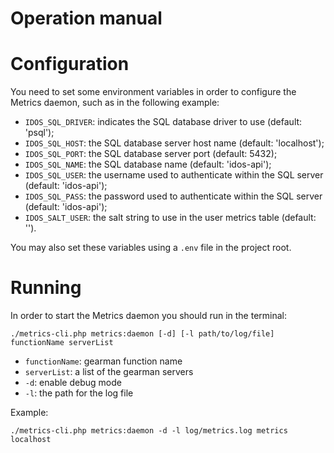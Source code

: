 Operation manual
=================

# Configuration

You need to set some environment variables in order to configure the Metrics daemon, such as in the following example:

* `IDOS_SQL_DRIVER`: indicates the SQL database driver to use (default: 'psql');
* `IDOS_SQL_HOST`: the SQL database server host name (default: 'localhost');
* `IDOS_SQL_PORT`: the SQL database server port (default: 5432);
* `IDOS_SQL_NAME`: the SQL database name (default: 'idos-api');
* `IDOS_SQL_USER`: the username used to authenticate within the SQL server (default: 'idos-api');
* `IDOS_SQL_PASS`: the password used to authenticate within the SQL server (default: 'idos-api');
* `IDOS_SALT_USER`: the salt string to use in the user metrics table (default: '').

You may also set these variables using a `.env` file in the project root.

# Running

In order to start the Metrics daemon you should run in the terminal:

```
./metrics-cli.php metrics:daemon [-d] [-l path/to/log/file] functionName serverList
```

* `functionName`: gearman function name
* `serverList`: a list of the gearman servers
* `-d`: enable debug mode
* `-l`: the path for the log file

Example:

```
./metrics-cli.php metrics:daemon -d -l log/metrics.log metrics localhost
```
